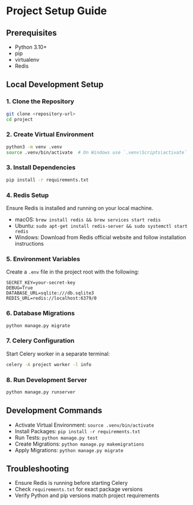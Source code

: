 # Project Setup Guide

## Prerequisites
- Python 3.10+
- pip
- virtualenv
- Redis

## Local Development Setup

### 1. Clone the Repository
```bash
git clone <repository-url>
cd project
```

### 2. Create Virtual Environment
```bash
python3 -m venv .venv
source .venv/bin/activate  # On Windows use `.venv\Scripts\activate`
```

### 3. Install Dependencies
```bash
pip install -r requirements.txt
```

### 4. Redis Setup
Ensure Redis is installed and running on your local machine.
- macOS: `brew install redis && brew services start redis`
- Ubuntu: `sudo apt-get install redis-server && sudo systemctl start redis`
- Windows: Download from Redis official website and follow installation instructions

### 5. Environment Variables
Create a `.env` file in the project root with the following:
```
SECRET_KEY=your-secret-key
DEBUG=True
DATABASE_URL=sqlite:///db.sqlite3
REDIS_URL=redis://localhost:6379/0
```

### 6. Database Migrations
```bash
python manage.py migrate
```

### 7. Celery Configuration
Start Celery worker in a separate terminal:
```bash
celery -A project worker -l info
```

### 8. Run Development Server
```bash
python manage.py runserver
```

## Development Commands
- Activate Virtual Environment: `source .venv/bin/activate`
- Install Packages: `pip install -r requirements.txt`
- Run Tests: `python manage.py test`
- Create Migrations: `python manage.py makemigrations`
- Apply Migrations: `python manage.py migrate`

## Troubleshooting
- Ensure Redis is running before starting Celery
- Check `requirements.txt` for exact package versions
- Verify Python and pip versions match project requirements